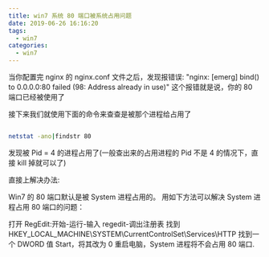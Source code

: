 ```yaml
---
title: win7 系统 80 端口被系统占用问题
date: 2019-06-26 16:16:20
tags:
  - win7
categories:
  - win7
---
```


当你配置完 nginx 的 nginx.conf 文件之后，发现报错误: "nginx: [emerg] bind() to 0.0.0.0:80 failed (98: Address already in use)"
这个报错就是说，你的 80 端口已经被使用了

接下来我们就使用下面的命令来查查是被那个进程给占用了

```bash

netstat -ano|findstr 80

```

发现被 Pid = 4 的进程占用了(一般查出来的占用进程的 Pid 不是 4 的情况下，直接 kill 掉就可以了)

直接上解决办法:

Win7 的 80 端口默认是被 System 进程占用的。
用如下方法可以解决 System 进程占用 80 端口的问题：

打开 RegEdit:开始-运行-输入 regedit-调出注册表
找到 HKEY_LOCAL_MACHINE\SYSTEM\CurrentControlSet\Services\HTTP
找到一个 DWORD 值 Start，将其改为 0
重启电脑，System 进程将不会占用 80 端口.
